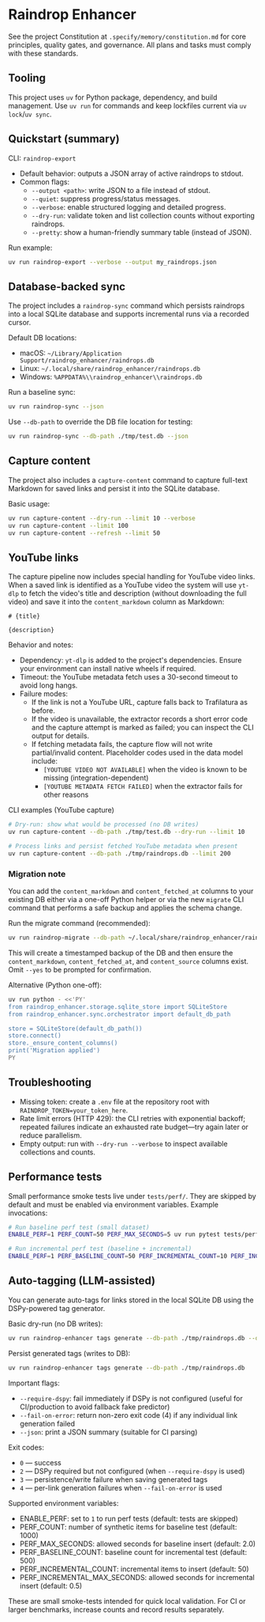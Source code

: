 # Raindrop Enhancer

See the project Constitution at `.specify/memory/constitution.md` for core principles, quality gates, and governance. All plans and tasks must comply with these standards.

## Tooling

This project uses `uv` for Python package, dependency, and build management. Use `uv run` for commands and keep lockfiles current via `uv lock`/`uv sync`.

## Quickstart (summary)

CLI: `raindrop-export`

- Default behavior: outputs a JSON array of active raindrops to stdout.
- Common flags:
	- `--output <path>`: write JSON to a file instead of stdout.
	- `--quiet`: suppress progress/status messages.
	- `--verbose`: enable structured logging and detailed progress.
	- `--dry-run`: validate token and list collection counts without exporting raindrops.
	- `--pretty`: show a human-friendly summary table (instead of JSON).

Run example:

```bash
uv run raindrop-export --verbose --output my_raindrops.json
```

## Database-backed sync

The project includes a `raindrop-sync` command which persists raindrops into a local
SQLite database and supports incremental runs via a recorded cursor.

Default DB locations:

- macOS: `~/Library/Application Support/raindrop_enhancer/raindrops.db`
- Linux: `~/.local/share/raindrop_enhancer/raindrops.db`
- Windows: `%APPDATA%\\raindrop_enhancer\\raindrops.db`

Run a baseline sync:

```bash
uv run raindrop-sync --json
```

Use `--db-path` to override the DB file location for testing:

```bash
uv run raindrop-sync --db-path ./tmp/test.db --json
```

## Capture content

The project also includes a `capture-content` command to capture full-text Markdown for saved links and persist it into the SQLite database.

Basic usage:

```bash
uv run capture-content --dry-run --limit 10 --verbose
uv run capture-content --limit 100
uv run capture-content --refresh --limit 50
```

## YouTube links

The capture pipeline now includes special handling for YouTube video links. When a saved link is identified as a YouTube video the system will use `yt-dlp` to fetch the video's title and description (without downloading the full video) and save it into the `content_markdown` column as Markdown:

```
# {title}

{description}
```

Behavior and notes:
- Dependency: `yt-dlp` is added to the project's dependencies. Ensure your environment can install native wheels if required.
- Timeout: the YouTube metadata fetch uses a 30-second timeout to avoid long hangs.
- Failure modes:
	- If the link is not a YouTube URL, capture falls back to Trafilatura as before.
	- If the video is unavailable, the extractor records a short error code and the capture attempt is marked as failed; you can inspect the CLI output for details.
	- If fetching metadata fails, the capture flow will not write partial/invalid content. Placeholder codes used in the data model include:
		- `[YOUTUBE VIDEO NOT AVAILABLE]` when the video is known to be missing (integration-dependent)
		- `[YOUTUBE METADATA FETCH FAILED]` when the extractor fails for other reasons

CLI examples (YouTube capture)

```bash
# Dry-run: show what would be processed (no DB writes)
uv run capture-content --db-path ./tmp/test.db --dry-run --limit 10

# Process links and persist fetched YouTube metadata when present
uv run capture-content --db-path ./tmp/raindrops.db --limit 200
```

### Migration note

You can add the `content_markdown` and `content_fetched_at` columns to your existing DB either via a one-off Python helper or via the new `migrate` CLI command that performs a safe backup and applies the schema change.

Run the migrate command (recommended):

```bash
uv run raindrop-migrate --db-path ~/.local/share/raindrop_enhancer/raindrops.db --target content-markdown --yes
```

This will create a timestamped backup of the DB and then ensure the `content_markdown`, `content_fetched_at`, and `content_source` columns exist. Omit `--yes` to be prompted for confirmation.

Alternative (Python one-off):

```bash
uv run python - <<'PY'
from raindrop_enhancer.storage.sqlite_store import SQLiteStore
from raindrop_enhancer.sync.orchestrator import default_db_path

store = SQLiteStore(default_db_path())
store.connect()
store._ensure_content_columns()
print('Migration applied')
PY
```

## Troubleshooting

- Missing token: create a `.env` file at the repository root with `RAINDROP_TOKEN=your_token_here`.
- Rate limit errors (HTTP 429): the CLI retries with exponential backoff; repeated failures indicate an exhausted rate budget—try again later or reduce parallelism.
- Empty output: run with `--dry-run --verbose` to inspect available collections and counts.

## Performance tests

Small performance smoke tests live under `tests/perf/`. They are skipped by default and must be enabled via environment variables. Example invocations:

```bash
# Run baseline perf test (small dataset)
ENABLE_PERF=1 PERF_COUNT=50 PERF_MAX_SECONDS=5 uv run pytest tests/perf/test_sync_baseline.py

# Run incremental perf test (baseline + incremental)
ENABLE_PERF=1 PERF_BASELINE_COUNT=50 PERF_INCREMENTAL_COUNT=10 PERF_INCREMENTAL_MAX_SECONDS=2 uv run pytest tests/perf/test_sync_incremental.py
```

## Auto-tagging (LLM-assisted)

You can generate auto-tags for links stored in the local SQLite DB using the DSPy-powered tag generator.

Basic dry-run (no DB writes):

```bash
uv run raindrop-enhancer tags generate --db-path ./tmp/raindrops.db --dry-run --verbose
```

Persist generated tags (writes to DB):

```bash
uv run raindrop-enhancer tags generate --db-path ./tmp/raindrops.db
```

Important flags:
- `--require-dspy`: fail immediately if DSPy is not configured (useful for CI/production to avoid fallback fake predictor)
- `--fail-on-error`: return non-zero exit code (4) if any individual link generation failed
- `--json`: print a JSON summary (suitable for CI parsing)

Exit codes:
- `0` — success
- `2` — DSPy required but not configured (when `--require-dspy` is used)
- `3` — persistence/write failure when saving generated tags
- `4` — per-link generation failures when `--fail-on-error` is used


Supported environment variables:
- ENABLE_PERF: set to `1` to run perf tests (default: tests are skipped)
- PERF_COUNT: number of synthetic items for baseline test (default: 1000)
- PERF_MAX_SECONDS: allowed seconds for baseline insert (default: 2.0)
- PERF_BASELINE_COUNT: baseline count for incremental test (default: 500)
- PERF_INCREMENTAL_COUNT: incremental items to insert (default: 50)
- PERF_INCREMENTAL_MAX_SECONDS: allowed seconds for incremental insert (default: 0.5)

These are small smoke-tests intended for quick local validation. For CI or larger benchmarks, increase counts and record results separately.
